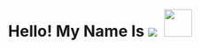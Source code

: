 <p align="center">

<h1 align="center">Hello! My Name Is <a href="https://github.com/x666dbg/"><img src="https://readme-typing-svg.herokuapp.com/?color=%2336BCF7&center=true&vCenter=true&lines=Rizky+Oryza" /></a>&nbsp; 
<a href="https://www.github.com/mrxehmad" target="_blank" rel="noreferrer"><img src="https://media.giphy.com/media/mGcNjsfWAjY5AEZNw6/giphy.gif" width="50"></h1>

</p>
